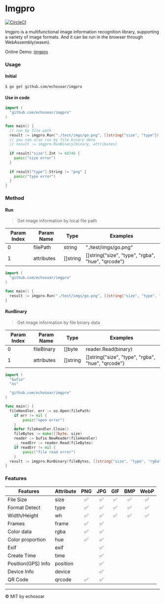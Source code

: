 # Imgpro

[![CircleCI](https://circleci.com/gh/echosoar/imgpro/tree/main.svg?style=svg&circle-token=355449f4d49bf63a561c68c57221688dadc48691)]((https://circleci.com/gh/echosoar/imgpro/tree/main))

Imgpro is a multifunctional image information recognition library, supporting a variety of image formats. And it can be run in the browser through WebAssembly(wasm).


Online Demo: [imgpro](https://echosoar.github.io/imgpro/)
### Usage
#### Initial
```shell
$ go get github.com/echosoar/imgpro
```
#### Use in code
```go
import (
  "github.com/echosoar/imgpro"
)

func main() {
  // run by file path
  result := imgpro.Run("./test/imgs/go.png", []string{"size", "type"})
  // you can also run by file binary data
  // result := imgpro.RunBinary(binary, attributes)
  
  if result["size"].Int != 60746 {
    panic("size error")
  }
  
  if result["type"].String != "png" {
    panic("type error")
  }
}
```

### Method
#### Run

> Get image information by local file path

|Param Index|Param Name|Type|Examples|
| --- | --- | --- |--- |
| 0 | filePath | string | "./test/imgs/go.png" |
| 1 | attributes | []string | []string{"size", "type", "rgba", "hue", "qrcode"} |

```go
import (
  "github.com/echosoar/imgpro"
)

func main() {
  result := imgpro.Run("./test/imgs/go.png", []string{"size", "type", "rgba", "hue", "qrcode"})
}
```

#### RunBinary
> Get image information by file binary data

|Param Index|Param Name|Type|Examples|
| --- | --- | --- |--- |
| 0 | fileBinary | []byte | reader.Read(binary) |
| 1 | attributes | []string | []string{"size", "type", "rgba", "hue", "qrcode"} |

```go
import (
  "bufio"
  "os"

  "github.com/echosoar/imgpro"
)

func main() {
  fileHandler, err := os.Open(filePath)
	if err != nil {
		panic("open error")
	}
	defer fileHandler.Close()
	fileBytes := make([]byte, size)
	reader := bufio.NewReader(fileHandler)
	_, readErr := reader.Read(fileBytes)
	if readErr != nil {
		panic("file read error")
	}
  result := imgpro.RunBinary(fileBytes, []string{"size", "type", "rgba", "hue", "qrcode"})
}
```

### Features

| Features | Attribute | PNG | JPG | GIF | BMP | WebP |
| --- | --- | :---: | :---: | :---: | :---: | :---: | 
| File Size | size | ✅ | ✅ | ✅ | ✅ | ✅ |
| Format Detect | type | ✅ | ✅ | ✅ | ✅ | ✅ |
| Width/Height| wh | ✅ | ✅ | ✅ | ✅ | ✅ |
| Frames | frame | ✅ | ✅ |
| Color data | rgba | ✅ | ✅ |
| Color proportion | hue | ✅ | ✅ |
| Exif | exif |  | ✅ |
| Create Time | time | |✅ | | | |
| Position(GPS) Info | position | |✅  | | | |
| Device Info | device | | ✅| | | |
| QR Code | qrcode | ✅ | ✅| | | |

---

© MIT by echosoar
